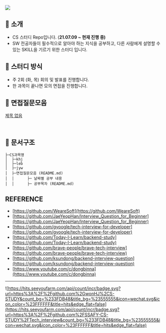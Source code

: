 <a href="https://github.com/GwonHJ/CS-STUDY/graphs/contributors">
<img src="https://contrib.rocks/image?repo=GwonHJ/CS-STUDY" />
</a>

## 📣 소개

- CS 스터디 Repo입니다. (**21.07.09 ~ 현재 진행 중)**
- SW 전공자들이 필수적으로 알아야 하는 지식을 공부하고, 다른 사람에게 설명할 수 있는 SKILL을 기르기 위한 스터디 입니다.

## 📝 스터디 방식

- 주 2회 (화, 목) 회의 및 발표를 진행합니다.
- 한 과목이 끝나면 모의 면접을 진행합니다.

## 📁 면접질문모음

[제목 없음](https://www.notion.so/31e7cfcda5d54353bc5dfdb42067f85f)

<br/>

## 📑 문서구조

```
├─CS과목명
│  ├─khj
│  ├─leb
│  ├─jyw
│  ├─면접질문모음 (README.md)
│  │      ├─ 날짜별 공부 내용
│  │      ├─ 공부목차 (README.md)

```

## REFERENCE

- [https://github.com/WeareSoft](https://github.com/WeareSoft)
- [https://github.com/JaeYeopHan/Interview_Question_for_Beginner](https://github.com/JaeYeopHan/Interview_Question_for_Beginner)
- [https://github.com/gyoogle/tech-interview-for-developer](https://github.com/gyoogle/tech-interview-for-developer)
- [https://github.com/Today-I-Learn/backend-study](https://github.com/Today-I-Learn/backend-study)
- [https://github.com/brave-people/brave-tech-interview](https://github.com/brave-people/brave-tech-interview)
- [https://github.com/ksundong/backend-interview-question](https://github.com/ksundong/backend-interview-question)
- [https://www.youtube.com/c/dongbinna](https://www.youtube.com/c/dongbinna)

---

![https://hits.seeyoufarm.com/api/count/incr/badge.svg?url=https%3A%2F%2Fgithub.com%2GwonHJ%2CS-STUDY&count_bg=%233FDB48&title_bg=%23555555&icon=wechat.svg&icon_color=%23FFFFFF&title=hits&edge_flat=false](https://hits.seeyoufarm.com/api/count/incr/badge.svg?url=https%3A%2F%2Fgithub.com%2FSSAFY-CS-STUDY%2FTech_interview&count_bg=%233FDB48&title_bg=%23555555&icon=wechat.svg&icon_color=%23FFFFFF&title=hits&edge_flat=false)
